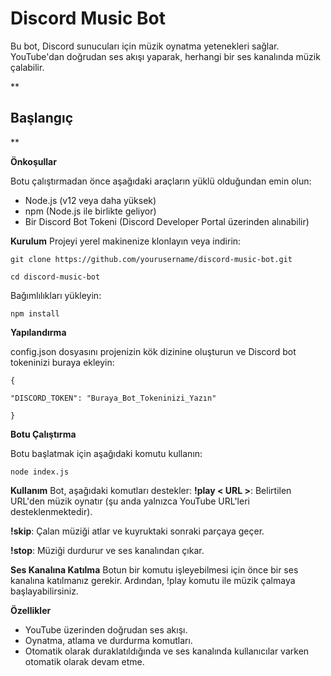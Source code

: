 # Discord Music Bot
Bu bot, Discord sunucuları için müzik oynatma yetenekleri sağlar. YouTube'dan doğrudan ses akışı yaparak, herhangi bir ses kanalında müzik çalabilir.

**

## Başlangıç

**

**Önkoşullar**

Botu çalıştırmadan önce aşağıdaki araçların yüklü olduğundan emin olun:
 - Node.js (v12 veya daha yüksek)
 - npm (Node.js ile birlikte geliyor)
 - Bir Discord Bot Tokeni (Discord Developer Portal üzerinden alınabilir)

**Kurulum**
Projeyi yerel makinenize klonlayın veya indirin:

    git clone https://github.com/yourusername/discord-music-bot.git

    cd discord-music-bot

Bağımlılıkları yükleyin:

    npm install

**Yapılandırma**

config.json dosyasını projenizin kök dizinine oluşturun ve Discord bot tokeninizi buraya ekleyin:

    {
    
    "DISCORD_TOKEN": "Buraya_Bot_Tokeninizi_Yazın"
    
    }

**Botu Çalıştırma**

Botu başlatmak için aşağıdaki komutu kullanın:

    node index.js

**Kullanım**
Bot, aşağıdaki komutları destekler:
**!play < URL >**: Belirtilen URL'den müzik oynatır (şu anda yalnızca YouTube URL'leri desteklenmektedir).

**!skip**: Çalan müziği atlar ve kuyruktaki sonraki parçaya geçer.

**!stop**: Müziği durdurur ve ses kanalından çıkar.

**Ses Kanalına Katılma**
Botun bir komutu işleyebilmesi için önce bir ses kanalına katılmanız gerekir. Ardından, !play komutu ile müzik çalmaya başlayabilirsiniz.

**Özellikler**
 - YouTube üzerinden doğrudan ses akışı.
 - Oynatma, atlama ve durdurma komutları.
 - Otomatik olarak duraklatıldığında ve ses kanalında kullanıcılar varken otomatik olarak devam etme.
